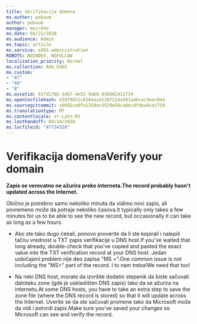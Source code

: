 ```yaml
---
title: Verifikacija domena
ms.author: pebaum
author: pebaum
manager: mnirkhe
ms.date: 04/21/2020
ms.audience: Admin
ms.topic: article
ms.service: o365-administration
ROBOTS: NOINDEX, NOFOLLOW
localization_priority: Normal
ms.collection: Adm_O365
ms.custom:
- "47"
- "48"
- "8"
ms.assetid: 81fd176b-3d67-4e52-9ab8-d36602412734
ms.openlocfilehash: d30f9b51c0164acd126f214a581ad6cec5eec04e
ms.sourcegitcommit: c6692ce0fa1358ec3529e59ca0ecdfdea4cdc759
ms.translationtype: MT
ms.contentlocale: sr-Latn-RS
ms.lasthandoff: 09/14/2020
ms.locfileid: "47734320"
---
```

# <a name="verify-your-domain"></a><span data-ttu-id="61483-102">Verifikacija domena</span><span class="sxs-lookup"><span data-stu-id="61483-102">Verify your domain</span></span>

 <span data-ttu-id="61483-103">**Zapis se verovatno ne ažurira preko interneta.**</span><span class="sxs-lookup"><span data-stu-id="61483-103">**The record probably hasn't updated across the Internet.**</span></span>
  
<span data-ttu-id="61483-104">Obično je potrebno samo nekoliko minuta da vidimo novi zapis, ali povremeno može da potraje nekoliko časova.</span><span class="sxs-lookup"><span data-stu-id="61483-104">It typically only takes a few minutes for us to be able to see the new record, but occasionally it can take as long as a few hours.</span></span> 
  
- <span data-ttu-id="61483-105">Ako ste tako dugo čekali, ponovo proverite da li ste kopirali i nalepili tačnu vrednost u TXT zapis verifikacije u DNS host.</span><span class="sxs-lookup"><span data-stu-id="61483-105">If you've waited that long already, double-check that you've copied and pasted the exact value into the TXT verification record at your DNS host.</span></span> <span data-ttu-id="61483-106">Jedan uobičajeni problem nije deo zapisa "MS =".</span><span class="sxs-lookup"><span data-stu-id="61483-106">One common issue is not including the "MS=" part of the record.</span></span> <span data-ttu-id="61483-107">I to nam treba!</span><span class="sxs-lookup"><span data-stu-id="61483-107">We need that too!</span></span>

- <span data-ttu-id="61483-108">Na neki DNS host, morate da izvršite dodatni stepenik da biste sačuvali datoteku zone (gde je uskladišten DNS zapis) tako da se ažurira na internetu.</span><span class="sxs-lookup"><span data-stu-id="61483-108">At some DNS hosts, you have to take an extra step to save the zone file (where the DNS record is stored) so that it will update across the Internet.</span></span> <span data-ttu-id="61483-109">Uverite se da ste sačuvali promene tako da Microsoft može da vidi i potvrdi zapis.</span><span class="sxs-lookup"><span data-stu-id="61483-109">Make sure you've saved your changes so Microsoft can see and verify the record.</span></span>
